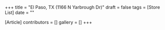 +++
title = "El Paso, TX (1166 N Yarbrough Dr)"
draft = false
tags = [Store List]
date = ""

[Article]
contributors = []
gallery = []
+++